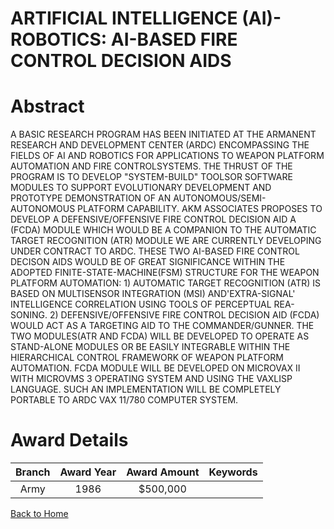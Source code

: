 
ARTIFICIAL INTELLIGENCE (AI)- ROBOTICS: AI-BASED FIRE CONTROL DECISION AIDS
===========================================================================

# Abstract


A BASIC RESEARCH PROGRAM HAS BEEN INITIATED AT THE ARMANENT RESEARCH AND DEVELOPMENT CENTER (ARDC) ENCOMPASSING THE FIELDS OF AI AND ROBOTICS FOR APPLICATIONS TO WEAPON PLATFORM AUTOMATION AND FIRE CONTROLSYSTEMS. THE THRUST OF THE PROGRAM IS TO DEVELOP "SYSTEM-BUILD" TOOLSOR SOFTWARE MODULES TO SUPPORT EVOLUTIONARY DEVELOPMENT AND PROTOTYPE DEMONSTRATION OF AN AUTONOMOUS/SEMI-AUTONOMOUS PLATFORM CAPABILITY. AKM ASSOCIATES PROPOSES TO DEVELOP A DEFENSIVE/OFFENSIVE FIRE CONTROL DECISION AID A (FCDA) MODULE WHICH WOULD BE A COMPANION TO THE AUTOMATIC TARGET RECOGNITION (ATR) MODULE WE ARE CURRENTLY DEVELOPING UNDER CONTRACT TO ARDC. THESE TWO AI-BASED FIRE CONTROL DECISON AIDS WOULD BE OF GREAT SIGNIFICANCE WITHIN THE ADOPTED FINITE-STATE-MACHINE(FSM) STRUCTURE FOR THE WEAPON PLATFORM AUTOMATION: 1) AUTOMATIC TARGET RECOGNITION (ATR) IS BASED ON MULTISENSOR INTEGRATION (MSI) AND'EXTRA-SIGNAL' INTELLIGENCE CORRELATION USING TOOLS OF PERCEPTUAL REA-SONING. 2) DEFENSIVE/OFFENSIVE FIRE CONTROL DECISION AID (FCDA) WOULD ACT AS A TARGETING AID TO THE COMMANDER/GUNNER. THE TWO MODULES(ATR AND FCDA) WILL BE DEVELOPED TO OPERATE AS STAND-ALONE MODULES OR BE EASILY INTEGRABLE WITHIN THE HIERARCHICAL CONTROL FRAMEWORK OF WEAPON PLATFORM AUTOMATION. FCDA MODULE WILL BE DEVELOPED ON MICROVAX II WITH MICROVMS 3 OPERATING SYSTEM AND USING THE VAXLISP LANGUAGE. SUCH AN IMPLEMENTATION WILL BE COMPLETELY PORTABLE TO ARDC VAX 11/780 COMPUTER SYSTEM.  

# Award Details

|Branch|Award Year|Award Amount|Keywords|
| :---: | :---: | :---: | :---: |
|Army|1986|$500,000||
  
  


[Back to Home](https://github.com/chrischow/dod_sbir_awards/Reports/CC/#729)